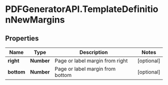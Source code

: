 # PDFGeneratorAPI.TemplateDefinitionNewMargins

## Properties

Name | Type | Description | Notes
------------ | ------------- | ------------- | -------------
**right** | **Number** | Page or label margin from right | [optional] 
**bottom** | **Number** | Page or label margin from bottom | [optional] 


